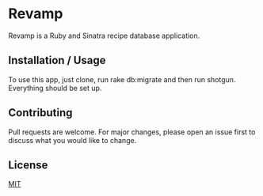 # Revamp

Revamp is a Ruby and Sinatra recipe database application.

## Installation / Usage

To use this app, just clone, run rake db:migrate and then run shotgun. Everything should be set up.

## Contributing
Pull requests are welcome. For major changes, please open an issue first to discuss what you would like to change.

## License
[MIT](https://choosealicense.com/licenses/mit/)